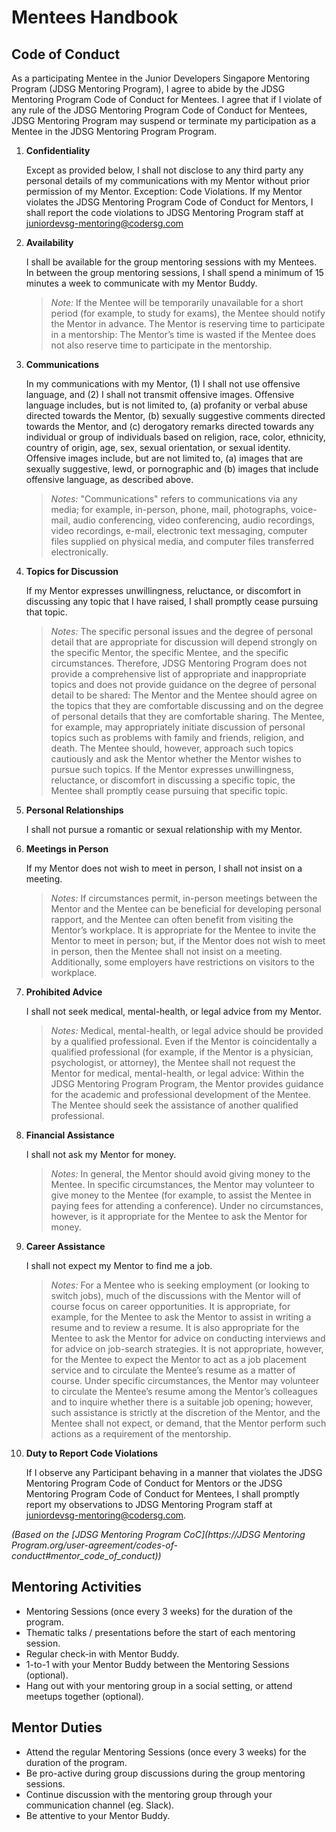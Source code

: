 # Mentees Handbook

## Code of Conduct

As a participating Mentee in the Junior Developers Singapore Mentoring Program (JDSG Mentoring Program), I agree to abide by the JDSG Mentoring Program Code of Conduct for Mentees. I agree that if I violate of any rule of the JDSG Mentoring Program Code of Conduct for Mentees, JDSG Mentoring Program may suspend or terminate my participation as a Mentee in the JDSG Mentoring Program Program.
 
1. **Confidentiality**

	Except as provided below, I shall not disclose to any third party any personal details of my communications with my Mentor without prior permission of my Mentor. Exception: Code Violations. If my Mentor violates the JDSG Mentoring Program Code of Conduct for Mentors, I shall report the code violations to JDSG Mentoring Program staff at juniordevsg-mentoring@codersg.com
 
2. **Availability**

	I shall be available for the group mentoring sessions with my Mentees. In between the group mentoring sessions, I shall spend a minimum of 15 minutes a week to communicate with my Mentor Buddy.
	
	> *Note:* If the Mentee will be temporarily unavailable for a short period (for example, to study for exams), the Mentee should notify the Mentor in advance. The Mentor is reserving time to participate in a mentorship: The Mentor’s time is wasted if the Mentee does not also reserve time to participate in the mentorship.
 
3. **Communications**

	In my communications with my Mentor, (1) I shall not use offensive language, and (2) I shall not transmit offensive images. Offensive language includes, but is not limited to, (a) profanity or verbal abuse directed towards the Mentor, (b) sexually suggestive comments directed towards the Mentor, and (c) derogatory remarks directed towards any individual or group of individuals based on religion, race, color, ethnicity, country of origin, age, sex, sexual orientation, or sexual identity. Offensive images include, but are not limited to, (a) images that are sexually suggestive, lewd, or pornographic and (b) images that include offensive language, as described above.
	
	> *Notes:* "Communications" refers to communications via any media; for example, in-person, phone, mail, photographs, voice-mail, audio conferencing, video conferencing, audio recordings, video recordings, e-mail, electronic text messaging, computer files supplied on physical media, and computer files transferred electronically.
	

4. **Topics for Discussion**

	If my Mentor expresses unwillingness, reluctance, or discomfort in discussing any topic that I have raised, I shall promptly cease pursuing that topic.

	> *Notes:* The specific personal issues and the degree of personal detail that are appropriate for discussion will depend strongly on the specific Mentor, the specific Mentee, and the specific circumstances. Therefore, JDSG Mentoring Program does not provide a comprehensive list of appropriate and inappropriate topics and does not provide guidance on the degree of personal detail to be shared: The Mentor and the Mentee should agree on the topics that they are comfortable discussing and on the degree of personal details that they are comfortable sharing. The Mentee, for example, may appropriately initiate discussion of personal topics such as problems with family and friends, religion, and death. The Mentee should, however, approach such topics cautiously and ask the Mentor whether the Mentor wishes to pursue such topics. If the Mentor expresses unwillingness, reluctance, or discomfort in discussing a specific topic, the Mentee shall promptly cease pursuing that specific topic.
 
5. **Personal Relationships**

	I shall not pursue a romantic or sexual relationship with my Mentor.
 
6. **Meetings in Person**

	If my Mentor does not wish to meet in person, I shall not insist on a meeting.
	
	> *Notes:* If circumstances permit, in-person meetings between the Mentor and the Mentee can be beneficial for developing personal rapport, and the Mentee can often benefit from visiting the Mentor’s workplace. It is appropriate for the Mentee to invite the Mentor to meet in person; but, if the Mentor does not wish to meet in person, then the Mentee shall not insist on a meeting. Additionally, some employers have restrictions on visitors to the workplace.
 
7. **Prohibited Advice**

	I shall not seek medical, mental-health, or legal advice from my Mentor.

	> *Notes:* Medical, mental-health, or legal advice should be provided by a qualified professional. Even if the Mentor is coincidentally a qualified professional (for example, if the Mentor is a physician, psychologist, or attorney), the Mentee shall not request the Mentor for medical, mental-health, or legal advice: Within the JDSG Mentoring Program Program, the Mentor provides guidance for the academic and professional development of the Mentee. The Mentee should seek the assistance of another qualified professional.
 
8. **Financial Assistance**

	I shall not ask my Mentor for money.

	> *Notes:* In general, the Mentor should avoid giving money to the Mentee. In specific circumstances, the Mentor may volunteer to give money to the Mentee (for example, to assist the Mentee in paying fees for attending a conference). Under no circumstances, however, is it appropriate for the Mentee to ask the Mentor for money.
 
9. **Career Assistance**

	I shall not expect my Mentor to find me a job.

	> *Notes:* For a Mentee who is seeking employment (or looking to switch jobs), much of the discussions with the Mentor will of course focus on career opportunities. It is appropriate, for example, for the Mentee to ask the Mentor to assist in writing a resume and to review a resume. It is also appropriate for the Mentee to ask the Mentor for advice on conducting interviews and for advice on job-search strategies. It is not appropriate, however, for the Mentee to expect the Mentor to act as a job placement service and to circulate the Mentee’s resume as a matter of course. Under specific circumstances, the Mentor may volunteer to circulate the Mentee’s resume among the Mentor’s colleagues and to inquire whether there is a suitable job opening; however, such assistance is strictly at the discretion of the Mentor, and the Mentee shall not expect, or demand, that the Mentor perform such actions as a requirement of the mentorship.
 
10. **Duty to Report Code Violations**

	If I observe any Participant behaving in a manner that violates the JDSG Mentoring Program Code of Conduct for Mentors or the JDSG Mentoring Program Code of Conduct for Mentees, I shall promptly report my observations to JDSG Mentoring Program staff at juniordevsg-mentoring@codersg.com.
	
*(Based on the [JDSG Mentoring Program CoC](https://JDSG Mentoring Program.org/user-agreement/codes-of-conduct#mentor_code_of_conduct))*

## Mentoring Activities

- Mentoring Sessions (once every 3 weeks) for the duration of the program.
- Thematic talks / presentations before the start of each mentoring session.
- Regular check-in with Mentor Buddy.
- 1-to-1 with your Mentor Buddy between the Mentoring Sessions (optional).
- Hang out with your mentoring group in a social setting, or attend meetups together (optional).

## Mentor Duties

- Attend the regular Mentoring Sessions (once every 3 weeks) for the duration of the program.
- Be pro-active during group discussions during the group mentoring sessions.
- Continue discussion with the mentoring group through your communication channel (eg. Slack).
- Be attentive to your Mentor Buddy.
